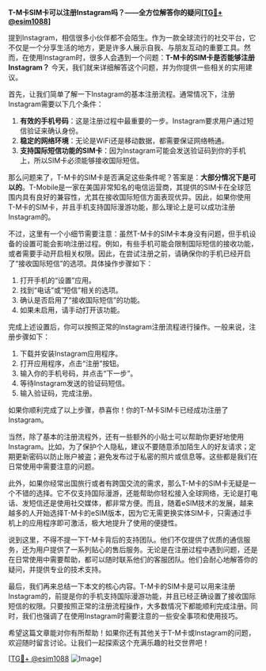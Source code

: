 **T-M卡SIM卡可以注册Instagram吗？——全方位解答你的疑问[[TG💪+ @esim1088](https://t.me/s/esim1088)]**

提到Instagram，相信很多小伙伴都不会陌生。作为一款全球流行的社交平台，它不仅是一个分享生活的地方，更是许多人展示自我、与朋友互动的重要工具。然而，在使用Instagram时，很多人会遇到一个问题：**T-M卡的SIM卡是否能够注册Instagram？** 今天，我们就来详细解答这个问题，并为你提供一些相关的实用建议。

首先，让我们简单了解一下Instagram的基本注册流程。通常情况下，注册Instagram需要以下几个条件：

1. **有效的手机号码**：这是注册过程中最重要的一步。Instagram要求用户通过短信验证来确认身份。
2. **稳定的网络环境**：无论是WiFi还是移动数据，都需要保证网络畅通。
3. **支持国际短信功能的SIM卡**：因为Instagram可能会发送验证码到你的手机上，所以SIM卡必须能够接收国际短信。

那么问题来了，T-M卡的SIM卡是否满足这些条件呢？答案是：**大部分情况下是可以的**。T-Mobile是一家在美国非常知名的电信运营商，其提供的SIM卡在全球范围内具有良好的兼容性，尤其在接收国际短信方面表现优异。因此，如果你使用T-M卡的SIM卡，并且手机支持国际漫游功能，那么理论上是可以成功注册Instagram的。

不过，这里有一个小细节需要注意：虽然T-M卡的SIM卡本身没有问题，但手机设备的设置可能会影响注册过程。例如，有些手机可能会限制国际短信的接收功能，或者需要手动开启相关权限。因此，在尝试注册之前，请确保你的手机已经开启了“接收国际短信”的选项。具体操作步骤如下：

1. 打开手机的“设置”应用。
2. 找到“电话”或“短信”相关的选项。
3. 确认是否启用了“接收国际短信”的功能。
4. 如果未启用，请手动打开该功能。

完成上述设置后，你可以按照正常的Instagram注册流程进行操作。一般来说，注册步骤如下：

1. 下载并安装Instagram应用程序。
2. 打开应用程序，点击“注册”按钮。
3. 输入你的手机号码，并点击“下一步”。
4. 等待Instagram发送的验证码短信。
5. 输入验证码，完成注册。

如果你顺利完成了以上步骤，恭喜你！你的T-M卡SIM卡已经成功注册了Instagram。

当然，除了基本的注册流程外，还有一些额外的小贴士可以帮助你更好地使用Instagram。比如，为了保护个人隐私，建议不要随意添加陌生人的好友请求；定期更新密码以防止账户被盗；避免发布过于私密的照片或信息等。这些都是我们在日常使用中需要注意的问题。

此外，如果你经常出国旅行或者有跨国交流的需求，那么T-M卡的SIM卡无疑是一个不错的选择。它不仅支持国际漫游，还能帮助你轻松接入全球网络，无论是打电话、发短信还是使用社交媒体，都非常方便。而且，随着eSIM技术的发展，越来越多的人开始选择T-M卡的eSIM版本，因为它无需更换实体SIM卡，只需通过手机上的应用程序即可激活，极大地提升了使用的便捷性。

说到这里，不得不提一下T-M卡背后的支持团队。他们不仅提供了优质的通信服务，还为用户提供了一系列贴心的售后服务。无论是在注册过程中遇到问题，还是在日常使用中需要帮助，都可以随时联系他们的客服团队。他们会耐心地解答你的疑问，并提供专业的技术支持。

最后，我们再来总结一下本文的核心内容。T-M卡的SIM卡是可以用来注册Instagram的，前提是你的手机支持国际漫游功能，并且已经正确设置了接收国际短信的权限。只要按照正常的注册流程操作，大多数情况下都能顺利完成注册。同时，我们也强调了在使用Instagram时需要注意的一些安全事项和使用技巧。

希望这篇文章能对你有所帮助！如果你还有其他关于T-M卡或Instagram的问题，欢迎随时留言讨论。让我们一起探索这个充满乐趣的社交世界吧！

[[TG💪+ @esim1088](https://t.me/s/esim1088) ![Image](https://i.postimg.cc/4NQfJmqS/Snipaste-2025-05-13-00-14-12.png)]
